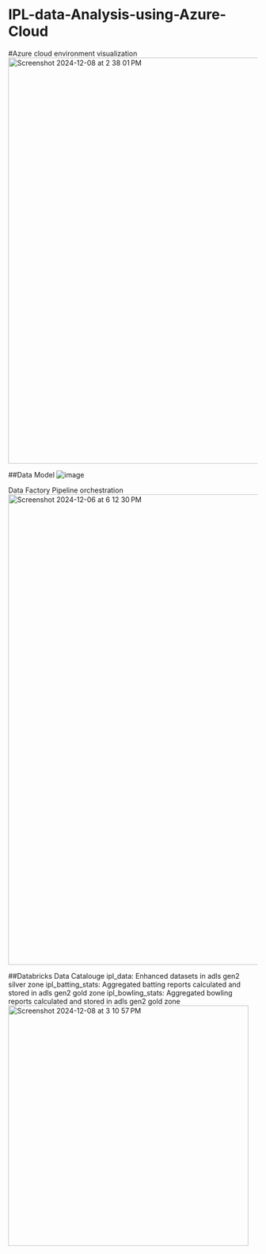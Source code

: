 # IPL-data-Analysis-using-Azure-Cloud

#Azure cloud environment visualization 
<img width="819" alt="Screenshot 2024-12-08 at 2 38 01 PM" src="https://github.com/user-attachments/assets/11338cf0-d5c5-47f6-a927-9bb85341971d">

##Data Model
![image](https://github.com/user-attachments/assets/20434fe9-dae7-4aa8-912a-7f7ca96cfa6f)

Data Factory Pipeline orchestration
<img width="949" alt="Screenshot 2024-12-06 at 6 12 30 PM" src="https://github.com/user-attachments/assets/5fa9e908-89c2-47d1-9b44-3f423ced9022">

##Databricks Data Catalouge
ipl_data: Enhanced datasets in adls gen2 silver zone
ipl_batting_stats: Aggregated batting reports calculated and stored in adls gen2 gold zone
ipl_bowling_stats: Aggregated bowling reports calculated and stored in adls gen2 gold zone
<img width="485" alt="Screenshot 2024-12-08 at 3 10 57 PM" src="https://github.com/user-attachments/assets/8321ecd1-a77b-4afc-b636-4d51f513c4a4">
